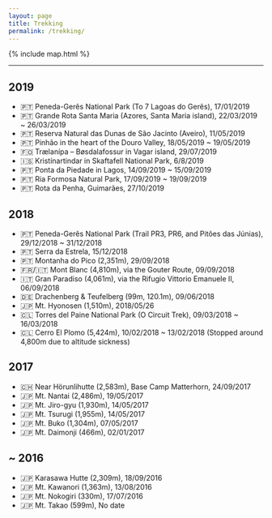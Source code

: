 ```yaml
---
layout: page
title: Trekking
permalink: /trekking/
---
```


{% include map.html %}

---

## 2019

- 🇵🇹 Peneda-Gerês National Park (To 7 Lagoas do Gerês), 17/01/2019
- 🇵🇹 Grande Rota Santa Maria (Azores, Santa Maria island), 22/03/2019 ~ 26/03/2019
- 🇵🇹 Reserva Natural das Dunas de São Jacinto (Aveiro), 11/05/2019
- 🇵🇹 Pinhão in the heart of the Douro Valley, 18/05/2019 ~ 19/05/2019
- 🇫🇴 Trælanípa – Bøsdalafossur in Vagar island, 29/07/2019
- 🇮🇸 Kristínartindar in Skaftafell National Park, 6/8/2019
- 🇵🇹 Ponta da Piedade in Lagos, 14/09/2019 ~ 15/09/2019
- 🇵🇹 Ria Formosa Natural Park, 17/09/2019 ~ 19/09/2019
- 🇵🇹 Rota da Penha, Guimarães, 27/10/2019

## 2018

- 🇵🇹 Peneda-Gerês National Park (Trail PR3, PR6, and Pitões das Júnias), 29/12/2018 ~ 31/12/2018
- 🇵🇹 Serra da Estrela, 15/12/2018
- 🇵🇹 Montanha do Pico (2,351m), 29/09/2018
- 🇫🇷/🇮🇹 Mont Blanc (4,810m), via the Gouter Route, 09/09/2018
- 🇮🇹 Gran Paradiso (4,061m), via the Rifugio Vittorio Emanuele II, 06/09/2018
- 🇩🇪 Drachenberg & Teufelberg (99m, 120.1m), 09/06/2018
- 🇯🇵 Mt. Hyonosen (1,510m), 2018/05/26
- 🇨🇱 Torres del Paine National Park (O Circuit Trek), 09/03/2018 ~ 16/03/2018
- 🇨🇱 Cerro El Plomo (5,424m), 10/02/2018 ~ 13/02/2018 (Stopped around 4,800m due to altitude sickness)

## 2017

- 🇨🇭 Near Hörunlihutte (2,583m), Base Camp Matterhorn, 24/09/2017
- 🇯🇵 Mt. Nantai (2,486m), 19/05/2017
- 🇯🇵 Mt. Jiro-gyu (1,930m), 14/05/2017
- 🇯🇵 Mt. Tsurugi (1,955m), 14/05/2017
- 🇯🇵 Mt. Buko (1,304m), 07/05/2017
- 🇯🇵 Mt. Daimonji (466m), 02/01/2017

## ~ 2016

- 🇯🇵 Karasawa Hutte (2,309m), 18/09/2016
- 🇯🇵 Mt. Kawanori (1,363m), 13/08/2016
- 🇯🇵 Mt. Nokogiri (330m), 17/07/2016
- 🇯🇵 Mt. Takao (599m), No date
